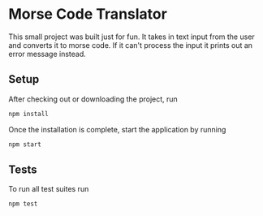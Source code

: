 # Morse Code Translator

This small project was built just for fun. It takes in text input from the user and converts it to morse code. If it can't process the input it prints out an error message instead.

## Setup

After checking out or downloading the project, run

```bash
npm install
```

Once the installation is complete, start the application by running

```bash
npm start
```

## Tests

To run all test suites run

```bash
npm test
```
